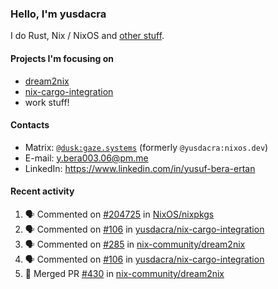 ### Hello, I'm yusdacra

I do Rust, Nix / NixOS and [other stuff](https://gaze.systems/).

#### Projects I'm focusing on

- [dream2nix](https://github.com/nix-community/dream2nix)
- [nix-cargo-integration](https://github.com/yusdacra/nix-cargo-integration)
- work stuff!

#### Contacts

- Matrix: [`@dusk:gaze.systems`](https://matrix.to/#/@dusk:gaze.systems) (formerly `@yusdacra:nixos.dev`)
- E-mail: y.bera003.06@pm.me
- LinkedIn: https://www.linkedin.com/in/yusuf-bera-ertan

#### Recent activity

<!--START_SECTION:activity-->
1. 🗣 Commented on [#204725](https://github.com/NixOS/nixpkgs/issues/204725) in [NixOS/nixpkgs](https://github.com/NixOS/nixpkgs)
2. 🗣 Commented on [#106](https://github.com/yusdacra/nix-cargo-integration/issues/106) in [yusdacra/nix-cargo-integration](https://github.com/yusdacra/nix-cargo-integration)
3. 🗣 Commented on [#285](https://github.com/nix-community/dream2nix/issues/285) in [nix-community/dream2nix](https://github.com/nix-community/dream2nix)
4. 🗣 Commented on [#106](https://github.com/yusdacra/nix-cargo-integration/issues/106) in [yusdacra/nix-cargo-integration](https://github.com/yusdacra/nix-cargo-integration)
5. 🎉 Merged PR [#430](https://github.com/nix-community/dream2nix/pull/430) in [nix-community/dream2nix](https://github.com/nix-community/dream2nix)
<!--END_SECTION:activity-->
